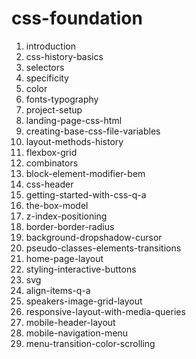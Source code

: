 # css-foundation


1. introduction
2. css-history-basics
3. selectors
4. specificity
5. color
6. fonts-typography
7. project-setup
8. landing-page-css-html
9. creating-base-css-file-variables
10. layout-methods-history
11. flexbox-grid
12. combinators
13. block-element-modifier-bem
14. css-header
15. getting-started-with-css-q-a
16. the-box-model
17. z-index-positioning
18. border-border-radius
19. background-dropshadow-cursor
20. pseudo-classes-elements-transitions
21. home-page-layout
22. styling-interactive-buttons
23. svg
24. align-items-q-a
25. speakers-image-grid-layout
26. responsive-layout-with-media-queries
27. mobile-header-layout
28. mobile-navigation-menu
29. menu-transition-color-scrolling

